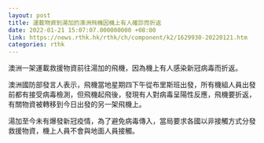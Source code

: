 ```yaml
---
layout: post
title: 運載物資到湯加的澳洲飛機因機上有人確診而折返
date: 2022-01-21 15:07:07.000000000 +08:00
link: https://news.rthk.hk/rthk/ch/component/k2/1629930-20220121.htm
categories: rthk
---
```


澳洲一架運載救援物資前往湯加的飛機，因為機上有人感染新冠病毒而折返。

澳洲國防部發言人表示，飛機當地星期四下午從布里斯班出發，所有機組人員出發前都有接受病毒檢測，但飛機起飛後，發現有人對病毒呈陽性反應，飛機要折返，有關物資被轉移到今日出發的另一架飛機上。

湯加至今未有爆發新冠疫情，為了避免病毒傳入，當局要求各國以非接觸方式分發救援物資，機上人員不會與地面人員接觸。
